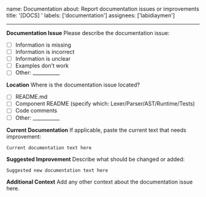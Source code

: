 name: Documentation
about: Report documentation issues or improvements
title: '[DOCS] '
labels: ['documentation']
assignees: ['labidiaymen']

---

**Documentation Issue**
Please describe the documentation issue:

- [ ] Information is missing
- [ ] Information is incorrect
- [ ] Information is unclear
- [ ] Examples don't work
- [ ] Other: ___________

**Location**
Where is the documentation issue located?
- [ ] README.md
- [ ] Component README (specify which: Lexer/Parser/AST/Runtime/Tests)
- [ ] Code comments
- [ ] Other: ___________

**Current Documentation**
If applicable, paste the current text that needs improvement:

```
Current documentation text here
```

**Suggested Improvement**
Describe what should be changed or added:

```
Suggested new documentation text here
```

**Additional Context**
Add any other context about the documentation issue here.
